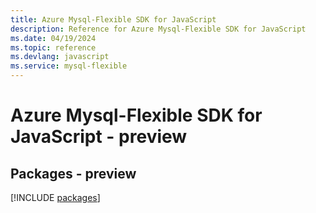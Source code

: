 ```yaml
---
title: Azure Mysql-Flexible SDK for JavaScript
description: Reference for Azure Mysql-Flexible SDK for JavaScript
ms.date: 04/19/2024
ms.topic: reference
ms.devlang: javascript
ms.service: mysql-flexible
---
```

# Azure Mysql-Flexible SDK for JavaScript - preview
## Packages - preview
[!INCLUDE [packages](mysql-flexible-index.md)]
